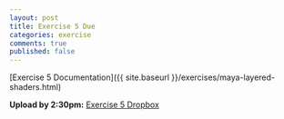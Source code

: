 ```yaml
---
layout: post
title: Exercise 5 Due
categories: exercise
comments: true
published: false
---
```


[Exercise 5 Documentation]({{ site.baseurl }}/exercises/maya-layered-shaders.html)

**Upload by 2:30pm:** [Exercise 5 Dropbox](https://psu.box.com/signup/collablink/d_6058206453/11f0247848da9c)
